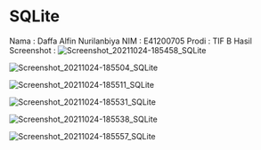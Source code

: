 # SQLite
Nama : Daffa Alfin Nurilanbiya
NIM : E41200705
Prodi : TIF B
Hasil Screenshot :
![Screenshot_20211024-185458_SQLite](https://user-images.githubusercontent.com/75287752/138593246-000e9a93-dc88-4048-b2a5-66ef5b1c727d.jpg)

![Screenshot_20211024-185504_SQLite](https://user-images.githubusercontent.com/75287752/138593270-66884cf2-7794-4341-81a3-42e0e1c322e2.jpg)

![Screenshot_20211024-185511_SQLite](https://user-images.githubusercontent.com/75287752/138593281-49edad12-0aad-4404-8eb1-6106c9b19592.jpg)

![Screenshot_20211024-185531_SQLite](https://user-images.githubusercontent.com/75287752/138593317-dd36aae2-51f1-4e72-bac7-2463c8d2299c.jpg)

![Screenshot_20211024-185538_SQLite](https://user-images.githubusercontent.com/75287752/138593330-a47591f3-3226-4310-8df0-b64e9b47b40d.jpg)

![Screenshot_20211024-185557_SQLite](https://user-images.githubusercontent.com/75287752/138593337-780ef7fc-6072-4f21-8529-a43be5109eac.jpg)
